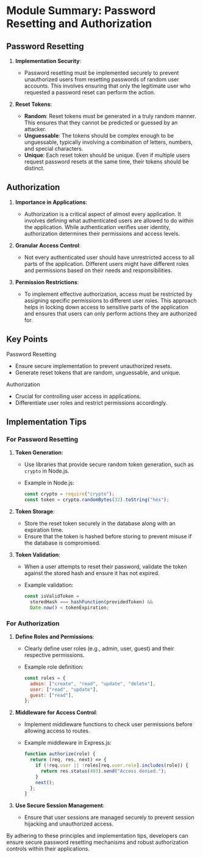 # Module Summary: Password Resetting and Authorization

## Password Resetting

1. **Implementation Security**:

   - Password resetting must be implemented securely to prevent unauthorized users from resetting passwords of random user accounts. This involves ensuring that only the legitimate user who requested a password reset can perform the action.

2. **Reset Tokens**:
   - **Random**: Reset tokens must be generated in a truly random manner. This ensures that they cannot be predicted or guessed by an attacker.
   - **Unguessable**: The tokens should be complex enough to be unguessable, typically involving a combination of letters, numbers, and special characters.
   - **Unique**: Each reset token should be unique. Even if multiple users request password resets at the same time, their tokens should be distinct.

## Authorization

1. **Importance in Applications**:

   - Authorization is a critical aspect of almost every application. It involves defining what authenticated users are allowed to do within the application. While authentication verifies user identity, authorization determines their permissions and access levels.

2. **Granular Access Control**:

   - Not every authenticated user should have unrestricted access to all parts of the application. Different users might have different roles and permissions based on their needs and responsibilities.

3. **Permission Restrictions**:
   - To implement effective authorization, access must be restricted by assigning specific permissions to different user roles. This approach helps in locking down access to sensitive parts of the application and ensures that users can only perform actions they are authorized for.

## Key Points

Password Resetting

- Ensure secure implementation to prevent unauthorized resets.
- Generate reset tokens that are random, unguessable, and unique.

Authorization

- Crucial for controlling user access in applications.
- Differentiate user roles and restrict permissions accordingly.

## Implementation Tips

### For Password Resetting

1. **Token Generation**:

   - Use libraries that provide secure random token generation, such as `crypto` in Node.js.
   - Example in Node.js:

     ```javascript
     const crypto = require("crypto");
     const token = crypto.randomBytes(32).toString("hex");
     ```

2. **Token Storage**:

   - Store the reset token securely in the database along with an expiration time.
   - Ensure that the token is hashed before storing to prevent misuse if the database is compromised.

3. **Token Validation**:

   - When a user attempts to reset their password, validate the token against the stored hash and ensure it has not expired.
   - Example validation:

     ```javascript
     const isValidToken =
       storedHash === hashFunction(providedToken) &&
       Date.now() < tokenExpiration;
     ```

### For Authorization

1. **Define Roles and Permissions**:

   - Clearly define user roles (e.g., admin, user, guest) and their respective permissions.
   - Example role definition:

     ```javascript
     const roles = {
       admin: ["create", "read", "update", "delete"],
       user: ["read", "update"],
       guest: ["read"],
     };
     ```

2. **Middleware for Access Control**:

   - Implement middleware functions to check user permissions before allowing access to routes.
   - Example middleware in Express.js:

     ```javascript
     function authorize(role) {
       return (req, res, next) => {
         if (!req.user || !roles[req.user.role].includes(role)) {
           return res.status(403).send("Access denied.");
         }
         next();
       };
     }
     ```

3. **Use Secure Session Management**:
   - Ensure that user sessions are managed securely to prevent session hijacking and unauthorized access.

By adhering to these principles and implementation tips, developers can ensure secure password resetting mechanisms and robust authorization controls within their applications.
